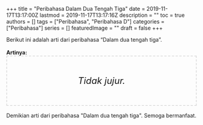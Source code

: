 +++
title = "Peribahasa Dalam Dua Tengah Tiga"
date = 2019-11-17T13:17:00Z
lastmod = 2019-11-17T13:17:16Z
description = ""
toc = true
authors = []
tags = ["Peribahasa", "Peribahasa D"]
categories = ["Peribahasa"]
series = []
featuredImage = ""
draft = false
+++

<div dir="ltr" style="text-align: left;" trbidi="on"><div style="text-align: justify;">Berikut ini adalah arti dari peribahasa “Dalam dua tengah tiga”.</div><br /><div style="text-align: justify;"><b>Artinya:</b></div><div style="border: 2px dashed #ddd; font-size: 24px; height: auto; margin: 0 auto; padding: 50px; text-align: center; width: auto;"><i>Tidak jujur.</i></div><br /><div style="text-align: justify;">Demikian arti dari peribahasa "Dalam dua tengah tiga". Semoga bermanfaat.</div></div>
